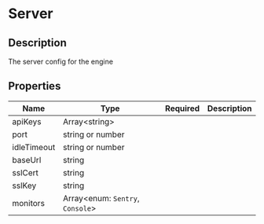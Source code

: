 # Server

## Description

The server config for the engine

## Properties

| Name        | Type                                   | Required | Description |
| ----------- | -------------------------------------- | -------- | ----------- |
| apiKeys     | Array&lt;string&gt;                    |          |             |
| port        | string or number                       |          |             |
| idleTimeout | string or number                       |          |             |
| baseUrl     | string                                 |          |             |
| sslCert     | string                                 |          |             |
| sslKey      | string                                 |          |             |
| monitors    | Array&lt;enum: `Sentry`, `Console`&gt; |          |             |
